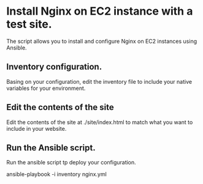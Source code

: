 # Install Nginx on EC2 instance with a test site.

The script allows you to install and configure Nginx on EC2 instances using Ansible.


## Inventory configuration.

Basing on your configuration, edit the inventory file to include your native variables for your environment.

## Edit the contents of the site

Edit the contents of the site at ./site/index.html to match what you want to include in your website.


## Run the Ansible script.

Run the ansible script tp deploy your configuration.

ansible-playbook -i inventory nginx.yml

